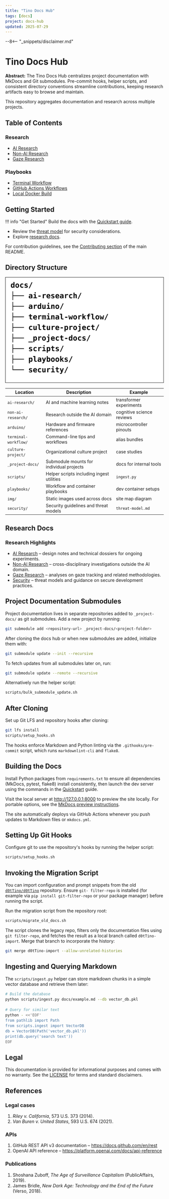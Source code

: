 ```yaml
---
title: "Tino Docs Hub"
tags: [docs]
project: docs-hub
updated: 2025-07-29
---
```


--8<-- "_snippets/disclaimer.md"

# Tino Docs Hub

**Abstract:** The Tino Docs Hub centralizes project documentation with MkDocs
and Git submodules. Pre-commit hooks, helper scripts, and consistent directory
conventions streamline contributions, keeping research artifacts easy to browse
and maintain.

This repository aggregates documentation and research across multiple projects.

## Table of Contents

### Research
- [AI Research](ai-research/index.md)
- [Non-AI Research](non-ai-research/index.md)
- [Gaze Research](gaze-research/index.md)

### Playbooks
- [Terminal Workflow](terminal-workflow/index.md)
- [GitHub Actions Workflows](../playbooks/github-actions-workflows.md)
- [Local Docker Build](../playbooks/local-docker-build.md)

## Getting Started

!!! info "Get Started"
    Build the docs with the [Quickstart guide](quickstart.md).

- Review the [threat model](security/threat-model.md) for security
  considerations.
- Explore [research docs](#research-docs).

For contribution guidelines, see the [Contributing section](../README.md#contributing) of the main README.
## Directory Structure

![Site Map](img/site-map.svg)

| Location | Description | Example |
| --- | --- | --- |
| `ai-research/` | AI and machine learning notes | transformer experiments |
| `non-ai-research/` | Research outside the AI domain | cognitive science reviews |
| `arduino/` | Hardware and firmware references | microcontroller pinouts |
| `terminal-workflow/` | Command-line tips and workflows | alias bundles |
| `culture-project/` | Organizational culture project | case studies |
| `_project-docs/` | Submodule mounts for individual projects | docs for internal tools |
| `scripts/` | Helper scripts including ingest utilities | `ingest.py` |
| `playbooks/` | Workflow and container playbooks | dev container setups |
| `img/` | Static images used across docs | site map diagram |
| `security/` | Security guidelines and threat models | `threat-model.md` |

## Research Docs

### Research Highlights

- [AI Research](ai-research/) – design notes and technical dossiers for ongoing experiments.
- [Non-AI Research](non-ai-research/) – cross-disciplinary investigations outside the AI domain.
- [Gaze Research](gaze-research/) – analyses on gaze tracking and related methodologies.
- [Security](security/) – threat models and guidance on secure development practices.

## Project Documentation Submodules

Project documentation lives in separate repositories added to `_project-docs/`
as git submodules. Add a new project by running:

```bash
git submodule add <repository-url> _project-docs/<project-folder>
```

After cloning the docs hub or when new submodules are added, initialize them
with:

```bash
git submodule update --init --recursive
```

To fetch updates from all submodules later on, run:

```bash
git submodule update --remote --recursive
```

Alternatively run the helper script:

```bash
scripts/bulk_submodule_update.sh
```

## After Cloning

Set up Git LFS and repository hooks after cloning:

```bash
git lfs install
scripts/setup_hooks.sh
```

The hooks enforce Markdown and Python linting via the `.githooks/pre-commit`
script, which runs `markdownlint-cli` and `flake8`.

## Building the Docs

Install Python packages from `requirements.txt` to ensure all dependencies
(MkDocs, pytest, flake8) install consistently, then launch the dev server using
the commands in the [Quickstart](quickstart.md) guide.

Visit the local server at <http://127.0.0.1:8000> to preview the site locally.
For portable options, see the [MkDocs preview instructions][mkdocs-preview].

The site automatically deploys via GitHub Actions whenever you push updates to
Markdown files or `mkdocs.yml`.

[mkdocs-preview]:
  https://www.mkdocs.org/user-guide/deploying-your-docs/#preview-your-site

## Setting Up Git Hooks

Configure git to use the repository's hooks by running the helper script:

```bash
scripts/setup_hooks.sh
```

## Invoking the Migration Script

You can import configuration and prompt snippets from the old
[`d0tTino/d0tTino`](https://github.com/d0tTino/d0tTino) repository. Ensure `git-
filter-repo` is installed (for example via `pip install git-filter-repo` or your
package manager) before running the script.

Run the migration script from the repository root:

```bash
scripts/migrate_old_docs.sh
```

The script clones the legacy repo, filters only the documentation files using
`git filter-repo`, and fetches the result as a local branch called `d0tTino-
import`. Merge that branch to incorporate the history:

```bash
git merge d0tTino-import --allow-unrelated-histories
```

## Ingesting and Querying Markdown

The `scripts/ingest.py` helper can store markdown chunks in a simple vector
database and retrieve them later:

```bash
# Build the database
python scripts/ingest.py docs/example.md --db vector_db.pkl

# Query for similar text
python - <<'EOF'
from pathlib import Path
from scripts.ingest import VectorDB
db = VectorDB(Path('vector_db.pkl'))
print(db.query('search text'))
EOF
```

## Legal

This documentation is provided for informational purposes and comes with no
warranty. See the [LICENSE](../LICENSE) for terms and standard disclaimers.

## References

### Legal cases
1. *Riley v. California*, 573 U.S. 373 (2014).
2. *Van Buren v. United States*, 593 U.S. 674 (2021).

### APIs
1. GitHub REST API v3 documentation – https://docs.github.com/en/rest
2. OpenAI API reference – https://platform.openai.com/docs/api-reference

### Publications
1. Shoshana Zuboff, *The Age of Surveillance Capitalism* (PublicAffairs, 2019).
2. James Bridle, *New Dark Age: Technology and the End of the Future* (Verso,
   2018).
